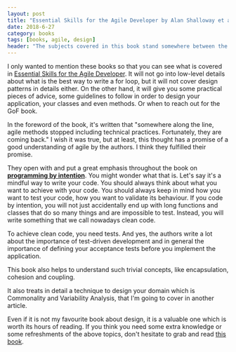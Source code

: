 ```yaml
---
layout: post
title: "Essential Skills for the Agile Developer by Alan Shalloway et al."
date: 2018-6-27
category: books
tags: [books, agile, design]
header: "The subjects covered in this book stand somewhere between the topics of <a href=\"https://amzn.to/2qSewxm\">Code Complete</a> and <a href=\"/blog/2018/06/13/architecture-patterns\">Patterns of Enterprise Application Architecture</a>. Maybe if I wanted to compare it to another book I shall choose Clean Architecture. However, as I don't consider myself an authority to judge, I will not compare them."
---
```

I only wanted to mention these books so that you can see what is covered in [Essential Skills for the Agile Developer](https://amzn.to/2qSbnxo). It will not go into low-level details about what is the best way to write a for loop, but it will not cover design patterns in details either. On the other hand, it will give you some practical pieces of advice, some guidelines to follow in order to design your application, your classes and even methods. Or when to reach out for the GoF book.

In the foreword of the book, it's written that "somewhere along the line, agile methods stopped including technical practices. Fortunately, they are coming back." I wish it was true, but at least, this thought has a promise of a good understanding of agile by the authors. I think they fulfilled their promise.

They open with and put a great emphasis throughout the book on __[programming by intention](https://en.wikipedia.org/wiki/Intentional_programming)__. You might wonder what that is. Let's say it's a mindful way to write your code. You should always think about what you want to achieve with your code. You should always keep in mind how you want to test your code, how you want to validate its behaviour. If you code by intention, you will not just accidentally end up with long functions and classes that do so many things and are impossible to test. Instead, you will write something that we call nowadays clean code.

To achieve clean code, you need tests. And yes, the authors write a lot about the importance of test-driven development and in general the importance of defining your acceptance tests before you implement the application.

This book also helps to understand such trivial concepts, like encapsulation, cohesion and coupling.

It also treats in detail a technique to design your domain which is Commonality and Variability Analysis, that I'm going to cover in another article.

Even if it is not my favourite book about design, it is a valuable one which is worth its hours of reading. If you think you need some extra knowledge or some refreshments of the above topics, don't hesitate to grab and read [this book](https://amzn.to/2qSbnxo).
